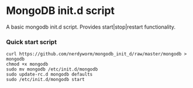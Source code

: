 # MongoDB init.d script

A basic mongodb init.d script. Provides start|stop|restart
functionality.

### Quick start script

    curl https://github.com/nerdyworm/mongodb_init_d/raw/master/mongodb > mongodb
    chmod +x mongodb
    sudo mv mongodb /etc/init.d/mongodb
    sudo update-rc.d mongodb defaults
    sudo /etc/init.d/mongodb start
